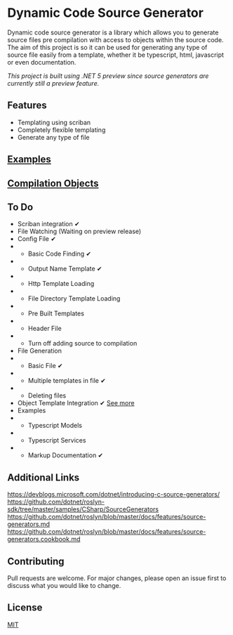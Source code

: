 # Dynamic Code Source Generator

Dynamic code source generator is a library which allows you to generate source files pre compilation with access to objects within the source code. The aim of this project is so it can be used for generating any type of source file easily from a template, whether it be typescript, html, javascript or even documentation.

*This project is built using .NET 5 preview since source generators are currently still a preview feature.*

## Features

- Templating using scriban
- Completely flexible templating
- Generate any type of file

## [Examples](https://github.com/JoshDiDuca/DynamicCode.SourceGenerator/tree/master/examples)
## [Compilation Objects](https://github.com/JoshDiDuca/DynamicCode.SourceGenerator/blob/master/Objects.md)

## To Do

- Scriban integration ✔
- File Watching (Waiting on preview release)
- Config File ✔
- - Basic Code Finding ✔
- - Output Name Template ✔
- - Http Template Loading
- - File Directory Template Loading
- - Pre Built Templates
- - Header File
- - Turn off adding source to compilation
- File Generation
- - Basic File ✔
- - Multiple templates in file ✔
- - Deleting files
- Object Template Integration ✔ [See more](https://github.com/JoshDiDuca/DynamicCode.SourceGenerator/blob/master/Objects.md)
- Examples
- - Typescript Models
- - Typescript Services
- - Markup Documentation ✔

## Additional Links

https://devblogs.microsoft.com/dotnet/introducing-c-source-generators/
https://github.com/dotnet/roslyn-sdk/tree/master/samples/CSharp/SourceGenerators
https://github.com/dotnet/roslyn/blob/master/docs/features/source-generators.md
https://github.com/dotnet/roslyn/blob/master/docs/features/source-generators.cookbook.md

## Contributing
Pull requests are welcome. For major changes, please open an issue first to discuss what you would like to change.

## License
[MIT](https://choosealicense.com/licenses/mit/)
